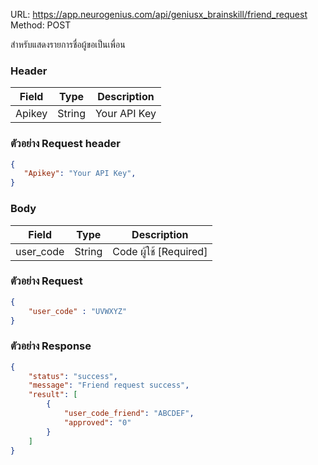 URL: https://app.neurogenius.com/api/geniusx_brainskill/friend_request <br>
Method: POST <br>

สำหรับแสดงรายการชื่อผู้ขอเป็นเพื่อน

### Header
| Field         | Type          | Description  |
| ------------- |---------------| -------------|
| Apikey        | String        | Your API Key |

### ตัวอย่าง Request header
```json
{
   "Apikey": "Your API Key",
}
```


### Body
| Field                 | Type          | Description             |
| -------------         |---------------| ------------------------|
| user_code             | String        | Code ผู้ใช้ [Required] |


### ตัวอย่าง Request
```json
{
    "user_code" : "UVWXYZ"
}
```

### ตัวอย่าง Response
```json
{
    "status": "success",
    "message": "Friend request success",
    "result": [
        {
            "user_code_friend": "ABCDEF",
            "approved": "0"
        }
    ]
}
```
